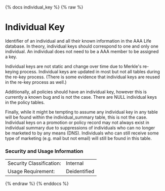 {% docs individual_key %}
{% raw %}

<a name="individual_key"></a>
# Individual Key
Identifier of an individual and all their known information in the AAA Life database. In theory,
individual keys should correspond to one and only one individual. An individual does not need
to be a AAA member to be assigned a key.

Individual keys are not static and change over time due to Merkle's re-keying process. Individual
keys are updated in most but not all tables during the re-key process. (There is some evidence that
individual keys are reused in the re-key process as well.) 

Additionally, all policies should have an individual key, however this is currently a known bug
and is not the case. There are NULL individual keys in the policy tables.

Finally, while it might be tempting to assume any individual key in any table will be found
within the individual_summary table, this is not the case. Individual keys on a promotion or
policy record may not always exist in individual summary due to suppressions of individuals who 
can no longer be marketed to by any means (DNS). Individuals who can still receive some type of
marketing (e.g. mail but not email) will still be found in this table.

### Security and Usage Information
|     |     |
| --- | --- |
| Security Classification: | Internal |
| Usage Requirement:       | Deidentified |

{% endraw %}
{% enddocs %}